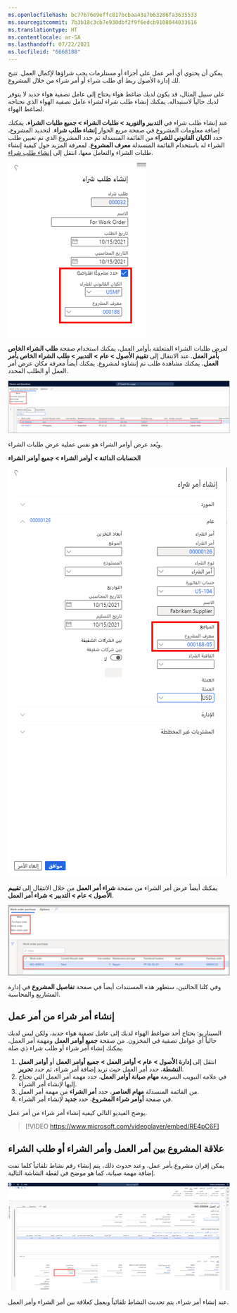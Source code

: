 ```yaml
---
ms.openlocfilehash: bc77676e9effc817bcbaa43a7b63286fa3635533
ms.sourcegitcommit: 7b3b18c3cb7e930dbf2f9f6edcb9108044033616
ms.translationtype: HT
ms.contentlocale: ar-SA
ms.lasthandoff: 07/22/2021
ms.locfileid: "6668188"
---
```

يمكن أن يحتوي أي أمر عمل على أجزاء أو مستلزمات يجب شراؤها لإكمال العمل. تتيح لك إدارة الأصول ربط أي طلب شراء أو أمر شراء من خلال المشروع. 

على سبيل المثال، قد يكون لديك ضاغط هواء يحتاج إلى عامل تصفية هواء جديد لا يتوفر لديك حالياً لاستبداله. يمكنك إنشاء طلب شراء لشراء عامل تصفية الهواء الذي تحتاجه لضاغط الهواء. 

عند إنشاء طلب شراء في **‏‫التدبير والتوريد‬ > طلبات الشراء > جميع طلبات الشراء**، يمكنك إضافة معلومات المشروع في صفحة مربع الحوار **إنشاء طلب شراء**. لتحديد المشروع، حدد **الكيان القانوني للشراء** من القائمة المنسدلة ثم حدد المشروع الذي تم تعيين طلب الشراء له باستخدام القائمة المنسدلة **معرف المشروع**. لمعرفة المزيد حول كيفية إنشاء طلبات الشراء والتعامل معها، انتقل إلى [إنشاء طلب شراء](https://docs.microsoft.com/learn/modules/configure-perform-procure-purchase-dyn365-supply-chain-mgmt/6-requisition/?azure-portal=true). 

![لقطة شاشة لصفحة إنشاء طلب شراء مع تمييز مشروع افتراضي محدد.](../media/create-purchase-requisition-ssm.png)
 
لعرض طلبات الشراء المتعلقة بأوامر العمل، يمكنك استخدام صفحة **طلب الشراء الخاص بأمر العمل**. عند الانتقال إلى **تقييم الأصول > عام > التدبير > طلب الشراء الخاص بأمر العمل**، يمكنك مشاهدة طلب تم إنشاؤه لمشروع. يمكنك أيضاً معرفة مكان عرض أمر العمل أو الطلب المحدد. 

[![لقطة شاشة لصفحة طلب شراء أمر العمل.](../media/work-order-purchase-requisition-ssm.png)](../media/work-order-purchase-requisition-ssm.png#lightbox)
  
ويُعد عرض أوامر الشراء هو نفس عملية عرض طلبات الشراء. 

**الحسابات الدائنة > أوامر الشراء > جميع أوامر الشراء**

![لقطة شاشة لتفاصيل إنشاء أمر شراء مع تمييز المراجع.](../media/create-purchase-order-ssm.png)
 
يمكنك أيضاً عرض أمر الشراء من صفحة **شراء أمر العمل** من خلال الانتقال إلى **تقييم الأصول > عام > التدبير > شراء أمر العمل**.
 
[![لقطة شاشة لصفحة شراء أمر العمل.](../media/work-order-purchase-ssm.png)](../media/work-order-purchase-ssm.png#lightbox)

وفي كلتا الحالتين، ستظهر هذه المستندات أيضاً في صفحة **تفاصيل المشروع** في إدارة المشاريع والمحاسبة. 

## <a name="create-a-purchase-order-from-a-work-order"></a>إنشاء أمر شراء من أمر عمل
السيناريو: يحتاج أحد ضواغط الهواء لديك إلى عامل تصفية هواء جديد، ولكن ليس لديك حالياً أي عوامل تصفية في المخزون. من صفحة **جميع أوامر العمل** ومهمة أمر العمل، يمكنك إنشاء أمر شراء أو طلب شراء ذي صلة. 

1.  انتقل إلى **إدارة الأصول > عام > أوامر العمل > جميع أوامر العمل** أو **أوامر العمل النشطة**، حدد أمر العمل حيث تريد إضافة أمر شراء، ثم حدد **تحرير**.
2.  في علامة التبويب السريعة **مهام صيانة أوامر العمل**، حدد مهمة أمر العمل التي تحتاج إليها لإنشاء أمر الشراء.
3.  من القائمة المنسدلة **مهام العناصر**، حدد **أمر الشراء** من مهمة أمر العمل.
4.  في صفحة **أوامر شراء المشروع**، حدد **جديد** لإنشاء أمر الشراء.

يوضح الفيديو التالي كيفية إنشاء أمر شراء من أمر عمل.

 > [!VIDEO https://www.microsoft.com/videoplayer/embed/RE4pC6F]

## <a name="project-relation-between-work-order-and-purchase-order-or-purchase-requisition"></a>علاقة المشروع بين أمر العمل وأمر الشراء أو طلب الشراء
يمكن إقران مشروع بأمر عمل، وعند حدوث ذلك، يتم إنشاء رقم نشاط تلقائياً كلما تمت إضافة مهمة صيانة، كما هو موضح في لقطة الشاشة التالية.
 
[![لقطة شاشة لصفحة أمر العمل مع تمييز رقم النشاط.](../media/work-order-activity-ssm.png)](../media/work-order-activity-ssm.png#lightbox)

عند إنشاء أمر شراء، يتم تحديث النشاط تلقائياً ويعمل كعلاقة بين أمر الشراء وأمر العمل.
